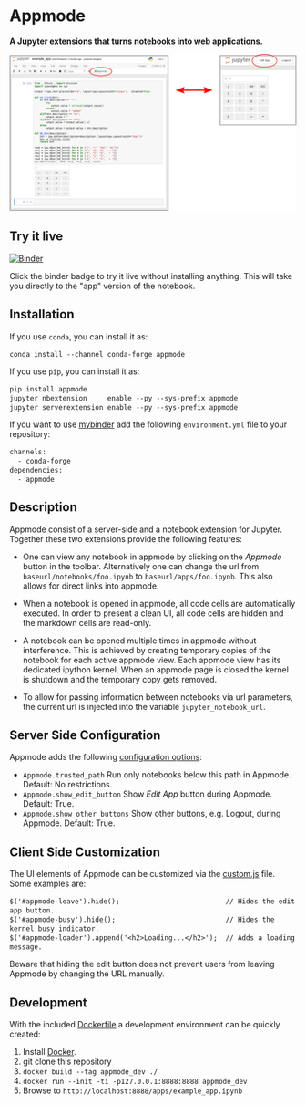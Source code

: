 # Appmode

**A Jupyter extensions that turns notebooks into web applications.**

![screenshots](./screenshots.png)

## Try it live

[![Binder](https://mybinder.org/badge.svg)](https://mybinder.org/v2/gh/oschuett/appmode/master?urlpath=%2Fapps%2Fexample_app.ipynb)

Click the binder badge to try it live without installing anything. This will take you directly to the "app" version of the notebook.


## Installation

If you use `conda`, you can install it as:
```
conda install --channel conda-forge appmode
```

If you use ``pip``, you can install it as:
```
pip install appmode
jupyter nbextension     enable --py --sys-prefix appmode
jupyter serverextension enable --py --sys-prefix appmode
```

If you want to use [mybinder](https://mybinder.org) add the following `environment.yml` file to your repository:
```
channels:
  - conda-forge
dependencies:
  - appmode
```

## Description

Appmode consist of a server-side and a notebook extension for Jupyter. Together these two extensions provide the following features:

- One can view any notebook in appmode by clicking on the *Appmode* button in the toolbar. Alternatively one can change the url from ``baseurl/notebooks/foo.ipynb`` to ``baseurl/apps/foo.ipynb``. This also allows for direct links into appmode.

- When a notebook is opened in appmode, all code cells are automatically executed. In order to present a clean UI, all code cells are hidden and the markdown cells are read-only.

- A notebook can be opened multiple times in appmode without interference. This is achieved by creating temporary copies of the notebook for each active appmode view. Each appmode view has its dedicated ipython kernel. When an appmode page is closed the kernel is shutdown and the temporary copy gets removed.

- To allow for passing information between notebooks via url parameters, the current url is injected into the variable ``jupyter_notebook_url``.

## Server Side Configuration

Appmode adds the following [configuration options](https://jupyter-notebook.readthedocs.io/en/stable/config.html):
- `Appmode.trusted_path` Run only notebooks below this path in Appmode. Default: No restrictions.
- `Appmode.show_edit_button` Show _Edit App_ button during Appmode. Default: True.
- `Appmode.show_other_buttons` Show other buttons, e.g. Logout, during Appmode. Default: True.

## Client Side Customization

The UI elements of Appmode can be customized via the [custom.js](http://jupyter-notebook.readthedocs.io/en/stable/examples/Notebook/JavaScript%20Notebook%20Extensions.html#custom.js) file. Some examples are:
```
$('#appmode-leave').hide();                          // Hides the edit app button.
$('#appmode-busy').hide();                           // Hides the kernel busy indicator.
$('#appmode-loader').append('<h2>Loading...</h2>');  // Adds a loading message.
```
Beware that hiding the edit button does not prevent users from leaving Appmode by changing the URL manually.

## Development

With the included [Dockerfile](./Dockerfile) a development environment can be quickly created:

1. Install [Docker](https://docs.docker.com/engine/installation/).
2. git clone this repository
3. `docker build --tag appmode_dev ./`
4. `docker run --init -ti -p127.0.0.1:8888:8888 appmode_dev`
5. Browse to `http://localhost:8888/apps/example_app.ipynb`
